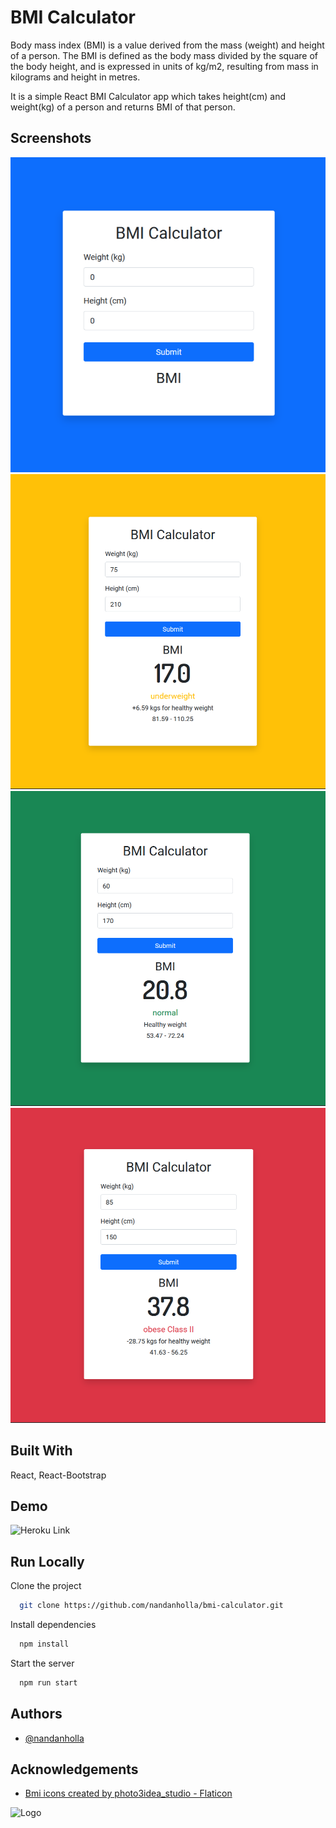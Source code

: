 
# BMI Calculator

Body mass index (BMI) is a value derived from the mass (weight) and height of a person. The BMI is defined as the body mass divided by the square of the body height, and is expressed in units of kg/m2, resulting from mass in kilograms and height in metres.

It is a simple React BMI Calculator app which takes height(cm) and weight(kg) of a person and returns BMI of that person.
## Screenshots

![App Screenshot - Home screen](./src/assets/bmi.png)
![App Screenshot - Underweight screen](./src/assets/bmi-1.png)
![App Screenshot - Normal screen](./src/assets/bmi-2.png)
![App Screenshot - Overweight screen](./src/assets/bmi-3.png)

## Built With

React, React-Bootstrap
## Demo

![Heroku Link](https://cal-bmi.herokuapp.com/)
## Run Locally

Clone the project

```bash
  git clone https://github.com/nandanholla/bmi-calculator.git
```

Install dependencies

```bash
  npm install
```

Start the server

```bash
  npm run start
```


## Authors

- [@nandanholla](https://www.github.com/nandanholla)


## Acknowledgements

 - [Bmi icons created by photo3idea_studio - Flaticon](https://www.flaticon.com/free-icons/bmi)
 
![Logo](https://cdn-icons-png.flaticon.com/512/4349/4349072.png)

